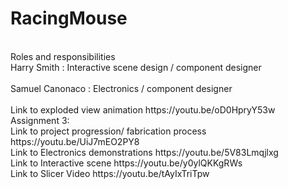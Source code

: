 # RacingMouse
<br>
Roles and responsibilities
<br>
Harry Smith : Interactive scene design / component designer
<br>
<br>
Samuel Canonaco : Electronics / component designer
<br>
<br>
Link to exploded view animation https://youtu.be/oD0HpryY53w
<br>
Assignment 3:
<br>
Link to project progression/ fabrication process 
https://youtu.be/UiJ7mEO2PY8
<br>
Link to Electronics demonstrations 
https://youtu.be/5V83Lmqjlxg
<br>
Link to Interactive scene 
https://youtu.be/y0ylQKKgRWs
<br>
Link to Slicer Video 
https://youtu.be/tAyIxTriTpw
